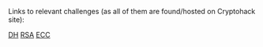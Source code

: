 Links to relevant challenges (as all of them are found/hosted on Cryptohack site):

[DH](https://cryptohack.org/challenges/diffie-hellman/)
[RSA](https://cryptohack.org/challenges/rsa)
[ECC](https://cryptohack.org/challenges/ecc)
